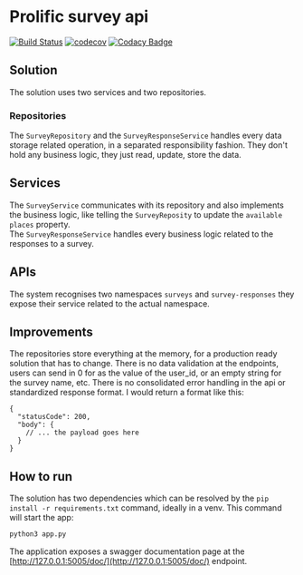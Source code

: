 # Prolific survey api 

[![Build Status](https://travis-ci.org/dev-11/prolific-surveys-api.svg?branch=master)](https://travis-ci.org/dev-11/prolific-surveys-api)
[![codecov](https://codecov.io/gh/dev-11/prolific-surveys-api/branch/master/graph/badge.svg)](https://codecov.io/gh/dev-11/prolific-surveys-api)
[![Codacy Badge](https://api.codacy.com/project/badge/Grade/0971683aad8c4d898d2c11f45e1768b8)](https://www.codacy.com/manual/dev-11/prolific-surveys-api?utm_source=github.com&amp;utm_medium=referral&amp;utm_content=dev-11/prolific-surveys-api&amp;utm_campaign=Badge_Grade)

## Solution

The solution uses two services and two repositories.

### Repositories

The `SurveyRepository` and the `SurveyResponseService` handles every data storage related operation, in a separated responsibility fashion. They don't hold any business logic, they just read, update, store the data.  

## Services

The `SurveyService` communicates with its repository and also implements the business logic, like telling the `SurveyReposity` to update the `available places` property.  
The `SurveyResponseService` handles every business logic related to the responses to a survey.

## APIs

The system recognises two namespaces `surveys` and `survey-responses` they expose their service related to the actual namespace.

## Improvements

The repositories store everything at the memory, for a production ready solution that has to change. 
There is no data validation at the endpoints, users can send in 0 for as the value of the user_id, or an empty string for the survey name, etc.
There is no consolidated error handling in the api or standardized response format. I would return a format like this:
```json5
{
  "statusCode": 200,
  "body": {
    // ... the payload goes here
  }
}
```

## How to run

The solution has two dependencies which can be resolved by the `pip install -r requirements.txt` command, ideally in a venv.
This command will start the app:
```bash
python3 app.py
```

The application exposes a swagger documentation page at the [http://127.0.0.1:5005/doc/](http://127.0.0.1:5005/doc/) endpoint.
